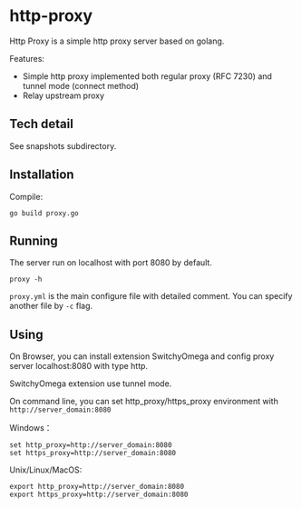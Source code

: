# http-proxy

Http Proxy is a simple http proxy server based on golang.

Features:

- Simple http proxy implemented both regular proxy (RFC 7230) and tunnel mode (connect method)
- Relay upstream proxy

## Tech detail

See snapshots subdirectory.

## Installation

Compile:

`go build proxy.go`

## Running

The server run on localhost with port 8080 by default.

`proxy -h`

`proxy.yml` is the main configure file with detailed comment. You can specify another file by `-c` flag.

## Using

On Browser, you can install extension SwitchyOmega and config proxy server localhost:8080 with type http.

SwitchyOmega extension use tunnel mode.

On command line, you can set http_proxy/https_proxy environment with `http://server_domain:8080`

Windows：

```shell
set http_proxy=http://server_domain:8080
set https_proxy=http://server_domain:8080
```

Unix/Linux/MacOS:

```shell
export http_proxy=http://server_domain:8080
export https_proxy=http://server_domain:8080
```